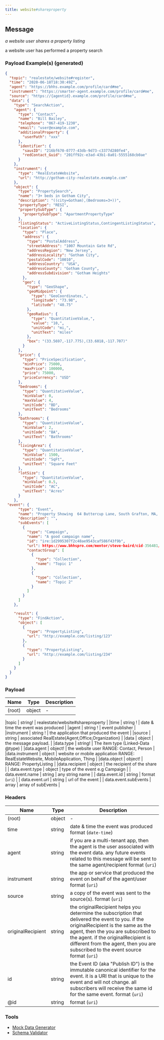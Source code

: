 ```yaml
---
title: website#shareproperty
---
```


## Message

_a website user shares a property listing_

a website user has performed a property search

### Payload Example(s) (generated)

```json
{
  "topic": "realestate/website#register",
  "time": "2020-06-18T18:30:49Z",
  "agent": "https://bhhs.example.com/profile/card#me",
  "instrument": "https://smarter-agent.example.com/profile/card#me",
  "source": "https://{agentid}.example.com/profile/card#me",
  "data": {
    "type": "SearchAction",
    "agent": {
      "type": "Contact",
      "name": "Bill Bailey",
      "telephone": "067-419-1230",
      "email": "user@example.com",
      "additionalProperty": {
        "userPath": "xxx"
      },
      "identifier": {
        "sausID": "216bf670-0777-43db-9d73-c3377d280fe4",
        "redContact_Guid": "201ff92c-e3ad-43b1-8a01-5555168cb0ae"
      }
    },
    "instrument": {
      "type": "RealEstateWebsite",
      "url": "http://gotham-city-realestate.example.com"
    },
    "object": {
      "type": "PropertySearch",
      "name": "3+ beds in Gotham City",
      "description": "((city=Gotham),(Bedrooms=3+))",
      "propertyType": "RESI",
      "propertySubType": {
        "propertySubType": "ApartmentPropertyType"
      },
      "listingStatus": "ActiveListingStatus,ContingentListingStatus",
      "location": {
        "type": "Place",
        "address": {
          "type": "PostalAddress",
          "streetAddress": "1007 Mountain Gate Rd",
          "addressRegion": "New Jersey",
          "addressLocality": "Gotham City",
          "postalCode": "10010",
          "addressCountry": "USA",
          "addressCounty": "Gotham County",
          "addressSubdivision": "Gotham Heights"
        },
        "geo": {
          "type": "GeoShape",
          "geoMidpoint": {
            "type": "GeoCoordinates,",
            "longitude": "73.98",
            "latitude": "40.75"
          },
          "geoRadius": {
            "type": "QuantitativeValue,",
            "value": "10,",
            "unitCode": "mi,",
            "unitText": "miles"
          },
          "box": "(33.5697,-117.775),(33.6018,-117.707)"
        }
      },
      "price": {
        "type": "PriceSpecification",
        "minPrice": 75000,
        "maxPrice": 100000,
        "price": 75000,
        "priceCurrency": "USD"
      },
      "bedrooms": {
        "type": "QuantitativeValue",
        "minValue": 0,
        "maxValue": 4,
        "unitCode": "BD",
        "unitText": "Bedrooms"
      },
      "bathrooms": {
        "type": "QuantitativeValue",
        "minValue": 2,
        "unitCode": "BA",
        "unitText": "Bathrooms"
      },
      "livingArea": {
        "type": "QuantitativeValue",
        "minValue": 1500,
        "unitCode": "SqFt",
        "unitText": "Square Feet"
      },
      "lotSize": {
        "type": "QuantitativeValue",
        "minValue": 0.5,
        "unitCode": "AC",
        "unitText": "Acres"
      }
    },
 "event": {
      "type": "Event",
      "name": "Property Showing  64 Buttercup Lane, South Grafton, MA, USA",
      "description": "",
      "subEvents": [
        {
          "type": "Campaign",
          "name": "A good campaign name",
          "id": "ire:1d2995307f2c48ae9543caf586f43f9b",
          "url": https://www.bhhspro.com/mentor/steve-baird/cid-356481/oh/889-hartford-drive-44035/pid-338005633,
          "contactGroup": [
            {
              "type": "Collection",
              "name": "Topic 1"
            },
            {
              "type": "Collection",
              "name": "Topic 2"
            }
          ]
        }
      ]
    },

    "result": {
      "type": "FindAction",
      "object": [
        {
          "type": "PropertyListing",
          "url": "http://example.com/listing/123"
        },
        {
          "type": "PropertyListing",
          "url": "http://example.com/listing/234"
        }
      ]
    }
  }
}
```

### Payload

| Name   | Type   | Description |
| ------ | ------ | ----------- |
| (root) | object | -           |

|topic | string! | realestate/website#shareproperty |
|time | string<date-time> ! | date & time the event was produced |
|agent | string<uri> ! | event publisher |
|instrument | string<uri> ! | the application that produced the event |
|source | string<uri> | associated RealEstate{Agent,Office,Organization} |
|data | object | the message payload. |
|data.type | string! | The item type (Linked-Data @type) |
|data.agent | object! | the website user RANGE: Contact, Person |
|data.instrument | object | website or mobile application RANGE: RealEstateWebsite, MobileApplication, Thing |
|data.object | object! | RANGE: PropertyListing |
|data.recipient | object | the recipient of the share |
| data.event.type | object | type of the event e.g Campaign |
| data.event.name | string | any string name |
| data.event.id | string | format (`uri`) |
| data.event.url | string | url of the event |
| data.event.subEvents | array | array of subEvents |

### Headers

| Name              | Type   | Description                                                                                                                                                                                                                                                                                               |
| ----------------- | ------ | --------------------------------------------------------------------------------------------------------------------------------------------------------------------------------------------------------------------------------------------------------------------------------------------------------- |
| (root)            | object | -                                                                                                                                                                                                                                                                                                         |
| time              | string | date & time the event was produced format (`date-time`)                                                                                                                                                                                                                                                   |
| agent             | string | if you are a multi-tenant app, then the agent is the user associated with the event data. any future events related to this message will be sent to the same agent/recipient format (`uri`)                                                                                                               |
| instrument        | string | the app or service that produced the event on behalf of the agent/user format (`uri`)                                                                                                                                                                                                                     |
| source            | string | a copy of the event was sent to the source(s). format (`uri`)                                                                                                                                                                                                                                             |
| originalRecipient | string | the originalRecipient helps you determine the subscription that delivered the event to you. if the originalRecipient is the same as the agent, then the you are subscribed to the agent. if the originalRecipient is different from the agent, then you are subscribed to the event source format (`uri`) |
| id                | string | the Event ID (aka "Publish ID") is the immutable canonical identifier for the event. it is a URI that is unique to the event and will not change. all subscribers will receive the same id for the same event. format (`uri`)                                                                             |
| @id               | string | format (`uri`)                                                                                                                                                                                                                                                                                            |

### Tools

- [Mock Data Generator](/tools/mock-data-generator)
- [Schema Validator](/tools/validate)
